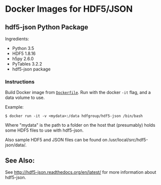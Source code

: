 #  Docker Images for HDF5/JSON

## hdf5-json Python Package

Ingredients:

* Python 3.5
* HDF5 1.8.16
* h5py 2.6.0
* PyTables 3.2.2
* hdf5-json package

### Instructions

Build Docker image from [`Dockerfile`](./Dockerfile). Run with the docker `-it` flag, and a data volume to use.

Example:

    $ docker run -it -v <mydata>:/data hdfgroup/hdf5-json /bin/bash

Where "mydata" is the path to a folder on the host that (presumably) holds some HDF5
files to use with hdf5-json.

Also sample HDF5 and JSON files can be found on /usr/local/src/hdf5-json/data/.

## See Also:

See http://hdf5-json.readthedocs.org/en/latest/ for more information about hdf5-json.
